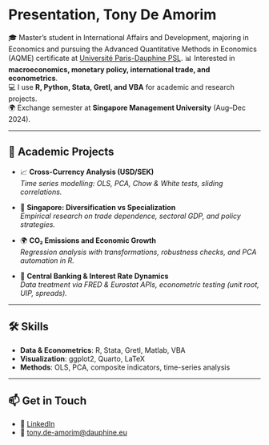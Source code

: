 #  Presentation, Tony De Amorim  

🎓 Master’s student in International Affairs and Development, majoring in Economics and pursuing the Advanced Quantitative Methods in Economics (AQME) certificate at [Université Paris-Dauphine PSL](https://dauphine.psl.eu). 
📊 Interested in **macroeconomics, monetary policy, international trade, and econometrics**.  
💻 I use **R, Python, Stata, Gretl, and VBA** for academic and research projects.  
🌍 Exchange semester at **Singapore Management University** (Aug–Dec 2024).  

---

## 🔬 Academic Projects

- 📈 **Cross-Currency Analysis (USD/SEK)**  
  *Time series modelling: OLS, PCA, Chow & White tests, sliding correlations.*  

- 🌱 **Singapore: Diversification vs Specialization**  
  *Empirical research on trade dependence, sectoral GDP, and policy strategies.*  

- 🌍 **CO₂ Emissions and Economic Growth**  
  *Regression analysis with transformations, robustness checks, and PCA automation in R.*  

- 🏦 **Central Banking & Interest Rate Dynamics**  
  *Data treatment via FRED & Eurostat APIs, econometric testing (unit root, UIP, spreads).*  

---

## 🛠️ Skills

- **Data & Econometrics**: R, Stata, Gretl, Matlab, VBA  
- **Visualization**: ggplot2, Quarto, LaTeX  
- **Methods**: OLS, PCA, composite indicators, time-series analysis  

---

## 📫 Get in Touch

- 💼 [LinkedIn](www.linkedin.com/in/tony-de-amorim-756818257)  
- 📧 tony.de-amorim@dauphine.eu  

